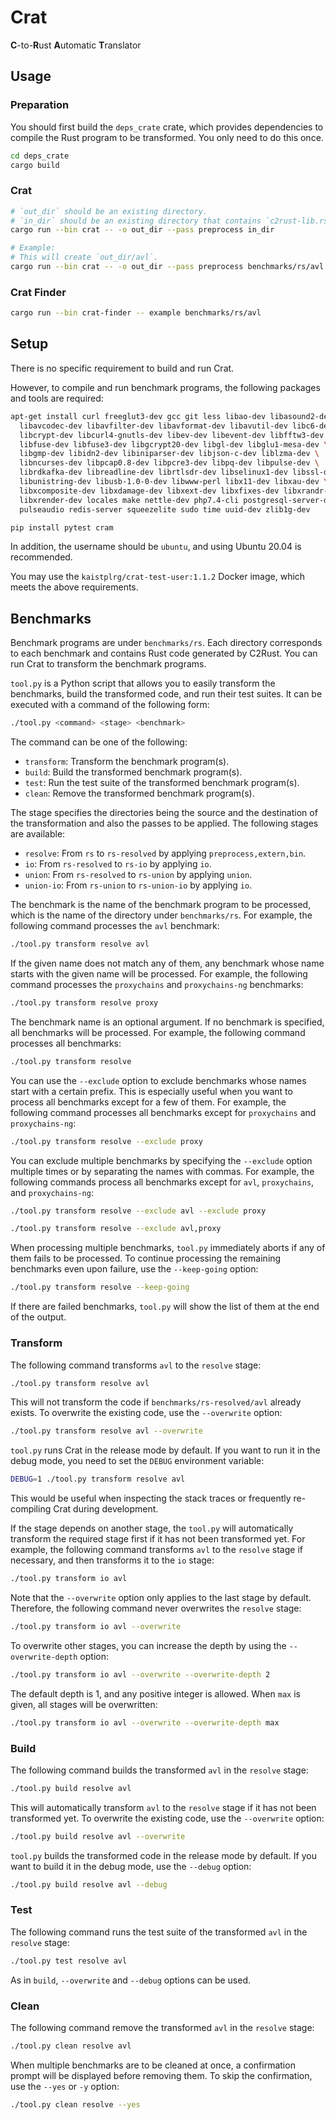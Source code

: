 # Crat

**C**-to-**R**ust **A**utomatic **T**ranslator

## Usage

### Preparation

You should first build the `deps_crate` crate, which provides dependencies to
compile the Rust program to be transformed. You only need to do this once.

```bash
cd deps_crate
cargo build
```

### Crat

```bash
# `out_dir` should be an existing directory.
# `in_dir` should be an existing directory that contains `c2rust-lib.rs`.
cargo run --bin crat -- -o out_dir --pass preprocess in_dir

# Example:
# This will create `out_dir/avl`.
cargo run --bin crat -- -o out_dir --pass preprocess benchmarks/rs/avl
```

### Crat Finder

```bash
cargo run --bin crat-finder -- example benchmarks/rs/avl
```

## Setup

There is no specific requirement to build and run Crat.

However, to compile and run benchmark programs, the following packages and tools
are required:

```bash
apt-get install curl freeglut3-dev gcc git less libao-dev libasound2-dev \
  libavcodec-dev libavfilter-dev libavformat-dev libavutil-dev libc6-dev \
  libcrypt-dev libcurl4-gnutls-dev libev-dev libevent-dev libfftw3-dev \
  libfuse-dev libfuse3-dev libgcrypt20-dev libgl-dev libglu1-mesa-dev \
  libgmp-dev libidn2-dev libiniparser-dev libjson-c-dev liblzma-dev \
  libncurses-dev libpcap0.8-dev libpcre3-dev libpq-dev libpulse-dev \
  librdkafka-dev libreadline-dev librtlsdr-dev libselinux1-dev libssl-dev \
  libunistring-dev libusb-1.0-0-dev libwww-perl libx11-dev libxau-dev \
  libxcomposite-dev libxdamage-dev libxext-dev libxfixes-dev libxrandr-dev \
  libxrender-dev locales make nettle-dev php7.4-cli postgresql-server-dev-12 \
  pulseaudio redis-server squeezelite sudo time uuid-dev zlib1g-dev
```

```bash
pip install pytest cram
```

In addition, the username should be `ubuntu`, and using Ubuntu 20.04 is
recommended.

You may use the `kaistplrg/crat-test-user:1.1.2` Docker image, which meets the
above requirements.

## Benchmarks

Benchmark programs are under `benchmarks/rs`. Each directory corresponds to each
benchmark and contains Rust code generated by C2Rust. You can run Crat to
transform the benchmark programs.

`tool.py` is a Python script that allows you to easily transform the benchmarks,
build the transformed code, and run their test suites. It can be executed with a
command of the following form:

```bash
./tool.py <command> <stage> <benchmark>
```

The command can be one of the following:

* `transform`: Transform the benchmark program(s).
* `build`: Build the transformed benchmark program(s).
* `test`: Run the test suite of the transformed benchmark program(s).
* `clean`: Remove the transformed benchmark program(s).

The stage specifies the directories being the source and the destination of the
transformation and also the passes to be applied. The following stages are
available:

* `resolve`: From `rs` to `rs-resolved` by applying `preprocess,extern,bin`.
* `io`: From `rs-resolved` to `rs-io` by applying `io`.
* `union`: From `rs-resolved` to `rs-union` by applying `union`.
* `union-io`: From `rs-union` to `rs-union-io` by applying `io`.

The benchmark is the name of the benchmark program to be processed, which is the
name of the directory under `benchmarks/rs`. For example, the following command
processes the `avl` benchmark:

```bash
./tool.py transform resolve avl
```

If the given name does not match any of them, any benchmark whose name starts
with the given name will be processed. For example, the following command
processes the `proxychains` and `proxychains-ng` benchmarks:

```bash
./tool.py transform resolve proxy
```

The benchmark name is an optional argument. If no benchmark is specified, all
benchmarks will be processed. For example, the following command processes all
benchmarks:

```bash
./tool.py transform resolve
```

You can use the `--exclude` option to exclude benchmarks whose names start with
a certain prefix. This is especially useful when you want to process all
benchmarks except for a few of them. For example, the following command
processes all benchmarks except for `proxychains` and `proxychains-ng`:

```bash
./tool.py transform resolve --exclude proxy
```

You can exclude multiple benchmarks by specifying the `--exclude` option
multiple times or by separating the names with commas. For example, the
following commands process all benchmarks except for `avl`, `proxychains`, and
`proxychains-ng`:

```bash
./tool.py transform resolve --exclude avl --exclude proxy
```

```bash
./tool.py transform resolve --exclude avl,proxy
```

When processing multiple benchmarks, `tool.py` immediately aborts if any of them
fails to be processed. To continue processing the remaining benchmarks even upon
failure, use the `--keep-going` option:

```bash
./tool.py transform resolve --keep-going
```

If there are failed benchmarks, `tool.py` will show the list of them at the end
of the output.

### Transform

The following command transforms `avl` to the `resolve` stage:

```bash
./tool.py transform resolve avl
```

This will not transform the code if `benchmarks/rs-resolved/avl` already exists.
To overwrite the existing code, use the `--overwrite` option:

```bash
./tool.py transform resolve avl --overwrite
```

`tool.py` runs Crat in the release mode by default. If you want to run it in the
debug mode, you need to set the `DEBUG` environment variable:

```bash
DEBUG=1 ./tool.py transform resolve avl
```

This would be useful when inspecting the stack traces or frequently re-compiling
Crat during development.

If the stage depends on another stage, the `tool.py` will automatically
transform the required stage first if it has not been transformed yet. For
example, the following command transforms `avl` to the `resolve` stage if
necessary, and then transforms it to the `io` stage:

```bash
./tool.py transform io avl
```

Note that the `--overwrite` option only applies to the last stage by default.
Therefore, the following command never overwrites the `resolve` stage:

```bash
./tool.py transform io avl --overwrite
```

To overwrite other stages, you can increase the depth by using the
`--overwrite-depth` option:

```bash
./tool.py transform io avl --overwrite --overwrite-depth 2
```

The default depth is 1, and any positive integer is allowed. When `max` is
given, all stages will be overwritten:

```bash
./tool.py transform io avl --overwrite --overwrite-depth max
```

### Build

The following command builds the transformed `avl` in the `resolve` stage:

```bash
./tool.py build resolve avl
```

This will automatically transform `avl` to the `resolve` stage if it has not
been transformed yet. To overwrite the existing code, use the `--overwrite`
option:

```bash
./tool.py build resolve avl --overwrite
```

`tool.py` builds the transformed code in the release mode by default. If you
want to build it in the debug mode, use the `--debug` option:

```bash
./tool.py build resolve avl --debug
```

### Test

The following command runs the test suite of the transformed `avl` in the
`resolve` stage:

```bash
./tool.py test resolve avl
```

As in `build`, `--overwrite` and `--debug` options can be used.

### Clean

The following command remove the transformed `avl` in the `resolve` stage:

```bash
./tool.py clean resolve avl
```

When multiple benchmarks are to be cleaned at once, a confirmation prompt will
be displayed before removing them. To skip the confirmation, use the `--yes` or
`-y` option:

```bash
./tool.py clean resolve --yes
```
